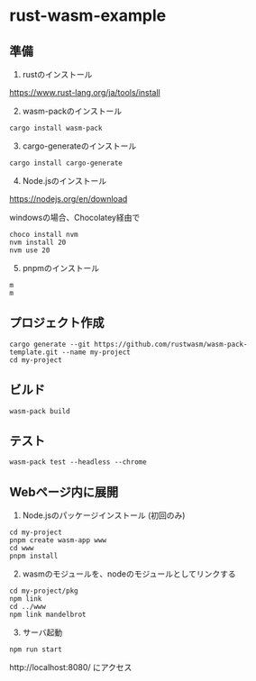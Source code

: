 # rust-wasm-example

## 準備

1. rustのインストール

https://www.rust-lang.org/ja/tools/install

2. wasm-packのインストール

```
cargo install wasm-pack
```

3. cargo-generateのインストール

```
cargo install cargo-generate
```

4. Node.jsのインストール

https://nodejs.org/en/download

windowsの場合、Chocolatey経由で
```
choco install nvm
nvm install 20
nvm use 20
```

5. pnpmのインストール

```
m
m
```

## プロジェクト作成

```
cargo generate --git https://github.com/rustwasm/wasm-pack-template.git --name my-project
cd my-project
```

## ビルド

```
wasm-pack build
```

## テスト

```
wasm-pack test --headless --chrome
```

## Webページ内に展開

1. Node.jsのパッケージインストール (初回のみ)
```
cd my-project
pnpm create wasm-app www
cd www
pnpm install
```

2. wasmのモジュールを、nodeのモジュールとしてリンクする

```
cd my-project/pkg
npm link
cd ../www
npm link mandelbrot
```


3. サーバ起動

```
npm run start
```

http://localhost:8080/ にアクセス

